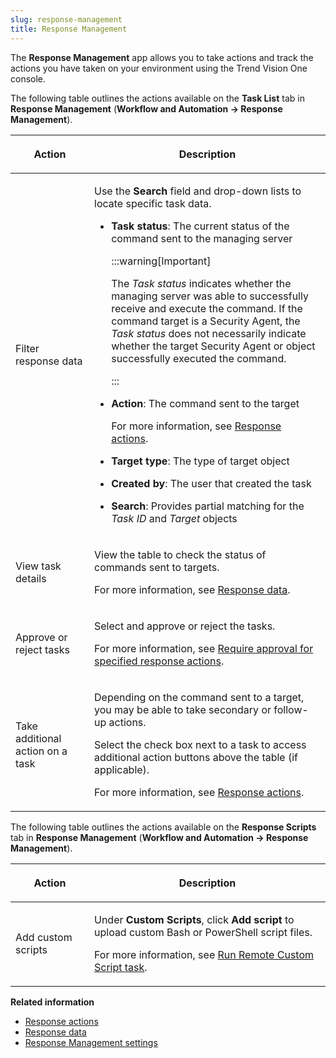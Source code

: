 ```yaml
---
slug: response-management
title: Response Management
---
```


The **Response Management** app allows you to take actions and track the actions you have taken on your environment using the Trend Vision One console.

The following table outlines the actions available on the **Task List** tab in **Response Management** (**Workflow and Automation → Response Management**).

<table>
<colgroup>
<col style="width: 25%" />
<col style="width: 75%" />
</colgroup>
<thead>
<tr>
<th><p>Action</p></th>
<th><p>Description</p></th>
</tr>
</thead>
<tbody>
<tr>
<td><p>Filter response data</p></td>
<td><p>Use the <strong>Search</strong> field and drop-down lists to locate specific task data.</p>
<ul>
<li><p><strong>Task status</strong>: The current status of the command sent to the managing server</p>


:::warning[Important]

<p>The <em>Task status</em> indicates whether the managing server was able to successfully receive and execute the command. If the command target is a Security Agent, the <em>Task status</em> does not necessarily indicate whether the target Security Agent or object successfully executed the command.</p>


:::

</li>
<li><p><strong>Action</strong>: The command sent to the target</p>
<p>For more information, see <a href="trend-vision-one-response-actions-section">Response actions</a>.</p></li>
<li><p><strong>Target type</strong>: The type of target object</p></li>
<li><p><strong>Created by</strong>: The user that created the task</p></li>
<li><p><strong>Search</strong>: Provides partial matching for the <em>Task ID</em> and <em>Target</em> objects</p></li>
</ul></td>
</tr>
<tr>
<td><p>View task details</p></td>
<td><p>View the table to check the status of commands sent to targets.</p>
<p>For more information, see <a href="trend-vision-one-response-data">Response data</a>.</p></td>
</tr>
<tr>
<td><p>Approve or reject tasks</p></td>
<td><p>Select and approve or reject the tasks.</p>
<p>For more information, see <a href="trend-vision-one-approval-specified-actions">Require approval for specified response actions</a>.</p></td>
</tr>
<tr>
<td><p>Take additional action on a task</p></td>
<td><p>Depending on the command sent to a target, you may be able to take secondary or follow-up actions.</p>
<p>Select the check box next to a task to access additional action buttons above the table (if applicable).</p>
<p>For more information, see <a href="trend-vision-one-response-actions-section">Response actions</a>.</p></td>
</tr>
</tbody>
</table>

The following table outlines the actions available on the **Response Scripts** tab in **Response Management** (**Workflow and Automation → Response Management**).

<table>
<colgroup>
<col style="width: 25%" />
<col style="width: 75%" />
</colgroup>
<thead>
<tr>
<th><p>Action</p></th>
<th><p>Description</p></th>
</tr>
</thead>
<tbody>
<tr>
<td><p>Add custom scripts</p></td>
<td><p>Under <strong>Custom Scripts</strong>, click <strong>Add script</strong> to upload custom Bash or PowerShell script files.</p>
<p>For more information, see <a href="trend-vision-one-run-remote-custom-script-task">Run Remote Custom Script task</a>.</p></td>
</tr>
</tbody>
</table>

**Related information**

- [Response actions](response-actions-section.md "Object-specific actions allow you to directly respond to threats without leaving the Trend Vision One console.")
- [Response data](response-data.md "Trend Vision One tracks and provides feedback on the actions taken on endpoints, email messages, and network events.")
- [Response Management settings](response-management-settings.md "Enable, disable, and configure settings for Response Management actions.")
